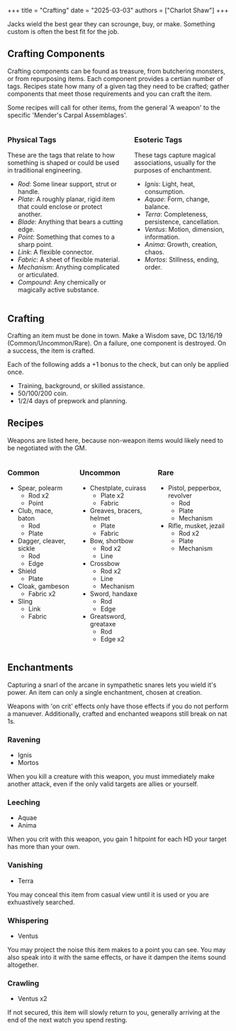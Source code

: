 +++
title = "Crafting"
date = "2025-03-03"
authors = ["Charlot Shaw"]
+++

Jacks wield the best gear they can scrounge, buy, or make.
Something custom is often the best fit for the job. 

<!-- more -->

## Crafting Components

Crafting components can be found as treasure, from butchering monsters, or from repurposing items. Each component provides a certian number of tags. Recipes state how many of a given tag they need to be crafted; gather components that meet those requirements and you can craft the item.

Some recipes will call for other items, from the general 'A weapon' to the specific 'Mender's Carpal Assemblages'.

<div class="columns">
<div class="column">

### Physical Tags

These are the tags that relate to how something is shaped or could be used in traditional engineering.

* *Rod*: Some linear support, strut or handle.
* *Plate*: A roughly planar, rigid item that could enclose or protect another.
* *Blade*: Anything that bears a cutting edge.
* *Point*: Something that comes to a sharp point.
* *Link*: A flexible connector.
* *Fabric*: A sheet of flexible material.
* *Mechanism*: Anything complicated or articulated.
* *Compound*: Any chemically or magically active substance.
</div>
<div class="column">

### Esoteric Tags

These tags capture magical associations, usually for the purposes of enchantment.

* *Ignis*: Light, heat, consumption.
* *Aquae*: Form, change, balance.
* *Terra*: Completeness, persistence, cancellation.
* *Ventus*: Motion, dimension, information.
* *Anima*: Growth, creation, chaos.
* *Mortos*: Stillness, ending, order.
</div>
</div>

## Crafting

Crafting an item must be done in town. Make a Wisdom save, DC 13/16/19 (Common/Uncommon/Rare).
On a failure, one component is destroyed. On a success, the item is crafted.

Each of the following adds a +1 bonus to the check, but can only be applied once.

* Training, background, or skilled assistance.
* 50/100/200 coin.
* 1/2/4 days of prepwork and planning.


## Recipes

Weapons are listed here, because non-weapon items would likely need to be negotiated with the GM.

<div class="columns">
<div class="column">

### Common

* Spear, polearm
  * Rod x2
  * Point
* Club, mace, baton
  * Rod
  * Plate
* Dagger, cleaver, sickle
  * Rod
  * Edge
* Shield
  * Plate
* Cloak, gambeson
  * Fabric x2
* Sling
  * Link 
  * Fabric
</div>
<div class="column">

### Uncommon

* Chestplate, cuirass
  * Plate x2
  * Fabric
* Greaves, bracers, helmet
  * Plate
  * Fabric
* Bow, shortbow
  * Rod x2
  * Line
* Crossbow
  * Rod x2
  * Line
  * Mechanism
* Sword, handaxe
  * Rod
  * Edge
* Greatsword, greataxe
  * Rod
  * Edge x2
</div>
<div class="column">

### Rare

* Pistol, pepperbox, revolver
  * Rod
  * Plate
  * Mechanism
* Rifle, musket, jezail
  * Rod x2
  * Plate
  * Mechanism
</div>
</div>

## Enchantments

Capturing a snarl of the arcane in sympathetic snares lets you wield it's power.
An item can only a single enchantment, chosen at creation.

Weapons with 'on crit' effects only have those effects if you do not perform a manuever.
Additionally, crafted and enchanted weapons still break on nat 1s.

### Ravening

* Ignis
* Mortos

When you kill a creature with this weapon, you must immediately make another attack,
even if the only valid targets are allies or yourself.


### Leeching

* Aquae
* Anima

When you crit with this weapon, you gain 1 hitpoint for each HD your target has more than your own.

### Vanishing

* Terra

You may conceal this item from casual view until it is used or you are exhuastively searched.

### Whispering

* Ventus

You may project the noise this item makes to a point you can see. You may also speak into it with the same effects, or have it dampen the items sound altogether.

### Crawling

* Ventus x2

If not secured, this item will slowly return to you, generally arriving at the end of the next watch you spend resting.